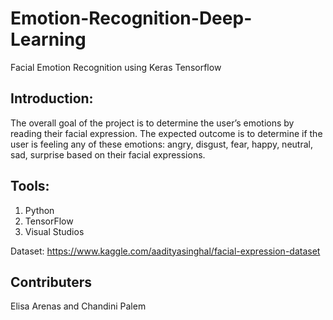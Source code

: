 # Emotion-Recognition-Deep-Learning
Facial Emotion Recognition using Keras Tensorflow

## Introduction:
The overall goal of the project is to determine the user’s emotions by reading their facial expression.
The expected outcome is to determine if the user is feeling any of these emotions: angry, disgust, fear, happy, neutral, sad, surprise based on their facial expressions. 

## Tools:
1. Python
2. TensorFlow
3. Visual Studios

Dataset: https://www.kaggle.com/aadityasinghal/facial-expression-dataset

## Contributers
Elisa Arenas and Chandini Palem
